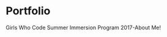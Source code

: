 # Portfolio
Girls Who Code Summer Immersion Program 2017-About Me!
<!DOCTYPE html>

<html>

<head>

<title>About Me</title>
</head>
<body>





</body>
</html>
